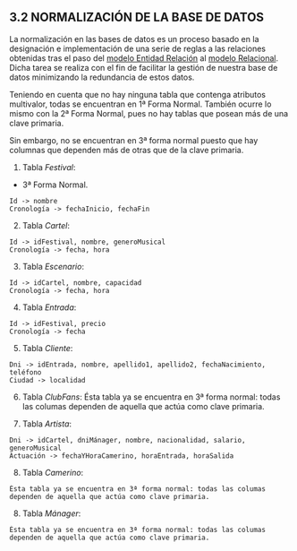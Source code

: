 ## 3.2 NORMALIZACIÓN DE LA BASE DE DATOS

La normalización en las bases de datos es un proceso basado en la designación e implementación de una serie de reglas a las relaciones obtenidas tras el paso del [modelo Entidad Relación](https://github.com/jmm-1999/QuevedoFest/blob/master/Documentos/2-ModeloConceptual/2.2-DiagramaEntidadRelacion.md) al [modelo Relacional](https://github.com/jmm-1999/QuevedoFest/blob/master/Documentos/3-ModeloLogico/3.1-ModeloRelacional.md).  
Dicha tarea se realiza con el fin de facilitar la gestión de nuestra base de datos minimizando la redundancia de estos datos.  

Teniendo en cuenta que no hay ninguna tabla que contenga atributos multivalor, todas se encuentran en 1ª Forma Normal. También ocurre lo mismo con la 2ª Forma Normal, pues no hay tablas que posean más de una clave primaria.

Sin embargo, no se encuentran en 3ª forma normal puesto que hay columnas que dependen más de otras que de la clave primaria.

1. Tabla _Festival_:

* 3ª Forma Normal.
```
Id -> nombre
Cronología -> fechaInicio, fechaFin
```

2. Tabla _Cartel_:
```
Id -> idFestival, nombre, generoMusical
Cronología -> fecha, hora
```

3. Tabla _Escenario_:
```
Id -> idCartel, nombre, capacidad
Cronología -> fecha, hora
```

4. Tabla _Entrada_:
```
Id -> idFestival, precio
Cronología -> fecha
```

5. Tabla _Cliente_:
```
Dni -> idEntrada, nombre, apellido1, apellido2, fechaNacimiento, teléfono
Ciudad -> localidad
```

6. Tabla _ClubFans_:
Ésta tabla ya se encuentra en 3ª forma normal: todas las columas dependen de aquella que actúa como clave primaria.

7. Tabla _Artista_:
```
Dni -> idCartel, dniMánager, nombre, nacionalidad, salario, generoMusical
Actuación -> fechaYHoraCamerino, horaEntrada, horaSalida
```

8. Tabla _Camerino_:
```
Ésta tabla ya se encuentra en 3ª forma normal: todas las columas dependen de aquella que actúa como clave primaria.
```

8. Tabla _Mánager_:
```
Ésta tabla ya se encuentra en 3ª forma normal: todas las columas dependen de aquella que actúa como clave primaria.
```